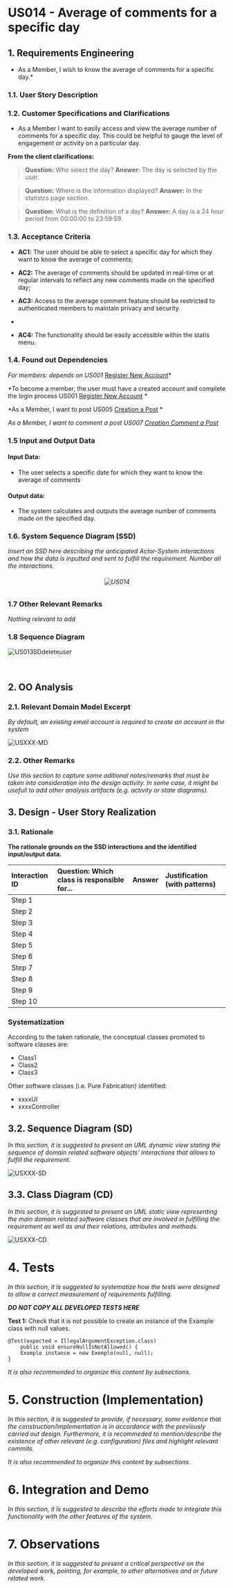 # US014 - Average of comments for a specific day

## 1. Requirements Engineering
* As a Member, I wish to know the average of comments for a specific day.*

### 1.1. User Story Description

### 1.2. Customer Specifications and Clarifications
* As a Member I want to easily access and view the average number of comments for a specific day. This could be helpful to gauge the level of engagement or activity on a particular day.


**From the client clarifications:**

>**Question:** Who select the day?
>**Answer:**  The day is selected by the user.

>**Question:** Where is the information displayed?
>**Answer:** In the statistcs page section.

>**Question:** What is the definition of a day?
>**Answer:** A day is a 24 hour period from 00:00:00 to 23:59:59.


### 1.3. Acceptance Criteria

- **AC1:** The user should be able to select a specific day for which they want to know the average of comments;

- **AC2:** The average of comments should be updated in real-time or at regular intervals to reflect any new comments made on the specified day;

- **AC3:** Access to the average comment feature should be restricted to authenticated members to maintain privacy and security
- 
- **AC4:** The functionality should be easily accessible within the statis menu.



### 1.4. Found out Dependencies

*For members: depends on US001* [Register New Account](../../US001/01.requirements-engineering/US001.md)*

*To become a member, the user must have a created account and complete the login process US001 [Register New Account](../../US001/01.requirements-engineering/US001.md) *

*As a Member, I want to post US005 [Creation a Post](../../US005/01.requirements-engineering/US005.md) *

*As a Member, I want to comment a post US007 [Creation Comment a Post](../../US007/01.requirements-engineering/US007.md)*


### 1.5 Input and Output Data

#### Input Data:

- The user selects a specific date for which they want to know the average of comments

#### Output data:

- The system calculates and outputs the average number of comments made on the specified day.

### 1.6. System Sequence Diagram (SSD)

_Insert an SSD here describing the anticipated Actor-System interactions and how the data is inputted and sent to fulfill the requirement. Number all the interactions._

<h6 align="center">

![US014](svg/US014.svg)

</h6>

### 1.7 Other Relevant Remarks

_Nothing relevant to add_

###

### **1.8 Sequence Diagram**

![**US013SDdeleteuser**](svg/US013SDdeleteuser.svg)

<br>

## 2. OO Analysis

### 2.1. Relevant Domain Model Excerpt

_By default, an existing email account is required to create an account in the system_

![USXXX-MD](USXXX-MD.svg)

### 2.2. Other Remarks

_Use this section to capture some aditional notes/remarks that must be taken into consideration into the design activity. In some case, it might be usefull to add other analysis artifacts (e.g. activity or state diagrams)._

## 3. Design - User Story Realization

### 3.1. Rationale

**The rationale grounds on the SSD interactions and the identified input/output data.**

| Interaction ID | Question: Which class is responsible for... | Answer | Justification (with patterns) |
| :------------- | :------------------------------------------ | :----- | :---------------------------- |
| Step 1         |                                             |        |                               |
| Step 2         |                                             |        |                               |
| Step 3         |                                             |        |                               |
| Step 4         |                                             |        |                               |
| Step 5         |                                             |        |                               |
| Step 6         |                                             |        |                               |
| Step 7         |                                             |        |                               |
| Step 8         |                                             |        |                               |
| Step 9         |                                             |        |                               |
| Step 10        |                                             |        |                               |

### Systematization

According to the taken rationale, the conceptual classes promoted to software classes are:

- Class1
- Class2
- Class3

Other software classes (i.e. Pure Fabrication) identified:

- xxxxUI
- xxxxController

## 3.2. Sequence Diagram (SD)

_In this section, it is suggested to present an UML dynamic view stating the sequence of domain related software objects' interactions that allows to fulfill the requirement._

![USXXX-SD](USXXX-SD.svg)

## 3.3. Class Diagram (CD)

_In this section, it is suggested to present an UML static view representing the main domain related software classes that are involved in fulfilling the requirement as well as and their relations, attributes and methods._

![USXXX-CD](USXXX-CD.svg)

# 4. Tests

_In this section, it is suggested to systematize how the tests were designed to allow a correct measurement of requirements fulfilling._

**_DO NOT COPY ALL DEVELOPED TESTS HERE_**

**Test 1:** Check that it is not possible to create an instance of the Example class with null values.

    @Test(expected = IllegalArgumentException.class)
    	public void ensureNullIsNotAllowed() {
    	Exemplo instance = new Exemplo(null, null);
    }

_It is also recommended to organize this content by subsections._

# 5. Construction (Implementation)

_In this section, it is suggested to provide, if necessary, some evidence that the construction/implementation is in accordance with the previously carried out design. Furthermore, it is recommeded to mention/describe the existence of other relevant (e.g. configuration) files and highlight relevant commits._

_It is also recommended to organize this content by subsections._

# 6. Integration and Demo

_In this section, it is suggested to describe the efforts made to integrate this functionality with the other features of the system._

# 7. Observations

_In this section, it is suggested to present a critical perspective on the developed work, pointing, for example, to other alternatives and or future related work._
